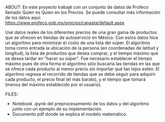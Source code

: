 
ABOUT: 
En este proyecto trabajé con un conjunto de datos de Profeco llamado Quien es Quien en los Precios. 
Se puede consultar más información de los datos aquí: https://www.profeco.gob.mx/precios/canasta/default.aspx

Usé datos reales de los diferentes precios de una gran gama de productos que se ofrecen en tiendas de autoservicio en México. Con estos datos hice un algoritmo para minimizar el costo de una lista del súper. El algoritmo toma como entrada la ubicación de la persona (en coordenadas de latitud y longitud), la lista de productos que desea comprar, y el tiempo máximo que se desea tardar en "hacer su súper". Fue necesario establecer el tiempo máximo pues de otra forma el algoritmo sólo buscaría las tiendas en las que se ofrece cada producto al menor precio sin importar qué tan lejos estén. El algoritmo regresa el recorrido de tiendas que se debe seguir para adquirir cada producto, el precio final (el más barato), y el tiempo que tomará (menos del máximo establecido por el usuario). 

FILES:
- Notebook .ipynb del preprocesamiento de los datos y del algoritmo junto con un ejemplo de su implementación.
- Documento pdf donde se explica el modelo matemático.
